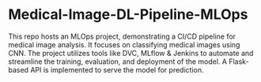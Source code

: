 # Medical-Image-DL-Pipeline-MLOps
This repo hosts an MLOps project, demonstrating a CI/CD pipeline for medical image analysis. It focuses on classifying medical images using CNN. The project utilizes tools like DVC, MLflow &amp; Jenkins to automate and streamline the training, evaluation, and deployment of the model. A Flask-based API is implemented to serve the model for prediction.
